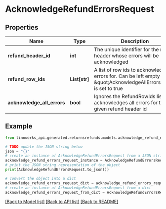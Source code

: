 # AcknowledgeRefundErrorsRequest


## Properties

Name | Type | Description | Notes
------------ | ------------- | ------------- | -------------
**refund_header_id** | **int** | The unique identifier for the refund header whose errors will be acknowledged | [optional] 
**refund_row_ids** | **List[str]** | A list of row ids to acknowledge errors for. Can be left empty when \&quot;AcknowledgeAllErrors\&quot; is set to true | [optional] 
**acknowledge_all_errors** | **bool** | Ignores the RefundRowIds list and acknowledges all errors for the given refund header id | [optional] 

## Example

```python
from linnworks_api.generated.returnsrefunds.models.acknowledge_refund_errors_request import AcknowledgeRefundErrorsRequest

# TODO update the JSON string below
json = "{}"
# create an instance of AcknowledgeRefundErrorsRequest from a JSON string
acknowledge_refund_errors_request_instance = AcknowledgeRefundErrorsRequest.from_json(json)
# print the JSON string representation of the object
print(AcknowledgeRefundErrorsRequest.to_json())

# convert the object into a dict
acknowledge_refund_errors_request_dict = acknowledge_refund_errors_request_instance.to_dict()
# create an instance of AcknowledgeRefundErrorsRequest from a dict
acknowledge_refund_errors_request_from_dict = AcknowledgeRefundErrorsRequest.from_dict(acknowledge_refund_errors_request_dict)
```
[[Back to Model list]](../README.md#documentation-for-models) [[Back to API list]](../README.md#documentation-for-api-endpoints) [[Back to README]](../README.md)


